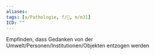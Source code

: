 ```yaml
---
aliases: 
tags: [a/Pathologie, f/💭, m/m31]
ICD: ""
---
```

Empfinden, dass Gedanken von der Umwelt/Personen/Institutionen/Objekten entzogen werden